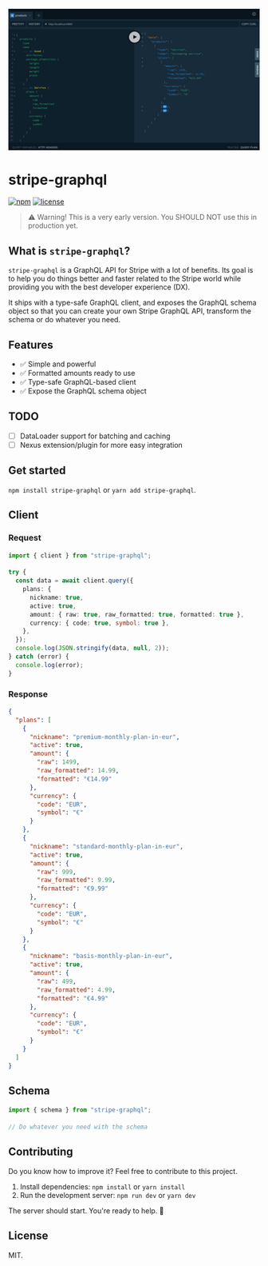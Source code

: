 ![Preview](./preview.jpg)

# stripe-graphql

[![npm](https://img.shields.io/npm/v/stripe-graphql.svg)]()
[![license](https://img.shields.io/github/license/jferrettiboke/stripe-graphql.svg)]()

> ⚠️ Warning! This is a very early version. You SHOULD NOT use this in production yet.

## What is `stripe-graphql`?

`stripe-graphql` is a GraphQL API for Stripe with a lot of benefits. Its goal is to help you do things better and faster related to the Stripe world while providing you with the best developer experience (DX).

It ships with a type-safe GraphQL client, and exposes the GraphQL schema object so that you can create your own Stripe GraphQL API, transform the schema or do whatever you need.

## Features

- ✅ Simple and powerful
- ✅ Formatted amounts ready to use
- ✅ Type-safe GraphQL-based client
- ✅ Expose the GraphQL schema object

## TODO

- [ ] DataLoader support for batching and caching
- [ ] Nexus extension/plugin for more easy integration

## Get started

`npm install stripe-graphql` or `yarn add stripe-graphql`.

## Client

### Request

```ts
import { client } from "stripe-graphql";

try {
  const data = await client.query({
    plans: {
      nickname: true,
      active: true,
      amount: { raw: true, raw_formatted: true, formatted: true },
      currency: { code: true, symbol: true },
    },
  });
  console.log(JSON.stringify(data, null, 2));
} catch (error) {
  console.log(error);
}
```

### Response

```json
{
  "plans": [
    {
      "nickname": "premium-monthly-plan-in-eur",
      "active": true,
      "amount": {
        "raw": 1499,
        "raw_formatted": 14.99,
        "formatted": "€14.99"
      },
      "currency": {
        "code": "EUR",
        "symbol": "€"
      }
    },
    {
      "nickname": "standard-monthly-plan-in-eur",
      "active": true,
      "amount": {
        "raw": 999,
        "raw_formatted": 9.99,
        "formatted": "€9.99"
      },
      "currency": {
        "code": "EUR",
        "symbol": "€"
      }
    },
    {
      "nickname": "basis-monthly-plan-in-eur",
      "active": true,
      "amount": {
        "raw": 499,
        "raw_formatted": 4.99,
        "formatted": "€4.99"
      },
      "currency": {
        "code": "EUR",
        "symbol": "€"
      }
    }
  ]
}
```

## Schema

```ts
import { schema } from "stripe-graphql";

// Do whatever you need with the schema
```

## Contributing

Do you know how to improve it? Feel free to contribute to this project.

1. Install dependencies: `npm install` or `yarn install`
2. Run the development server: `npm run dev` or `yarn dev`

The server should start. You're ready to help. 🙏

## License

MIT.
